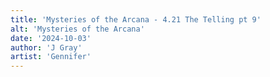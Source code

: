 ```yaml
---
title: 'Mysteries of the Arcana - 4.21 The Telling pt 9'
alt: 'Mysteries of the Arcana'
date: '2024-10-03'
author: 'J Gray'
artist: 'Gennifer'
---
```

